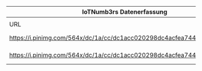 |IoTNumb3rs Datenerfassung|||||||||||
| ---- | ---- | ---- | ---- | ---- | ---- | ---- | ---- | ---- | ---- | ---- |
||||||||||||
|URL|home_url|filename|device_class|device_count|market_class|market_volume|prognosis_year|publication_year|authorship_class|Dropbox folder|
|https://i.pinimg.com/564x/dc/1a/cc/dc1acc020298dc4acfea74451a85a3c8.jpg|http://hollingerscott.com/portfolio/western-digital-infographic/|file8_dc1acc020298dc4acfea74451a85a3c8.jpg|Generic IoT|1E+11|||2030|unknown|company|JinlinHolic/20181222-1500|
|https://i.pinimg.com/564x/dc/1a/cc/dc1acc020298dc4acfea74451a85a3c8.jpg|http://hollingerscott.com/portfolio/western-digital-infographic/|file8_dc1acc020298dc4acfea74451a85a3c8.jpg|||value|3.6E+12|2030|unknown|company|JinlinHolic/20181222-1500|
